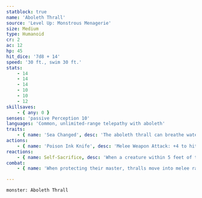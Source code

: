 ```yaml
---
statblock: true
name: 'Aboleth Thrall'
source: 'Level Up: Monstrous Menagerie'
size: Medium
type: Humanoid
cr: 2
ac: 12
hp: 45
hit_dice: '7d8 + 14'
speed: '30 ft., swim 30 ft.'
stats:
    - 14
    - 14
    - 14
    - 10
    - 10
    - 12
skillsaves:
    - { any: 0 }
senses: 'passive Perception 10'
languages: 'Common, unlimited-range telepathy with aboleth'
traits:
    - { name: 'Sea Changed', desc: 'The aboleth thrall can breathe water and air, but must bathe in water for 1 hour for every 12 hours it spends dry or it begins to suffocate. It is magically charmed by the aboleth.' }
actions:
    - { name: 'Poison Ink Knife', desc: 'Melee Weapon Attack: +4 to hit, reach 5 ft., one target. Hit: 4 (1d4 + 2) slashing damage plus 10 (3d6) poison damage.' }
reactions:
    - { name: Self-Sacrifice, desc: 'When a creature within 5 feet of the thrall that the thrall can see hits an aboleth with an attack, the thrall can make itself the target of the attack instead.' }
combat:
    - { name: 'When protecting their master, thralls move into melee range with the most dangerous opponents, sacrificing themselves for the aboleth', desc: 'They fight to the death.' }

---
```

```statblock
monster: Aboleth Thrall
```
